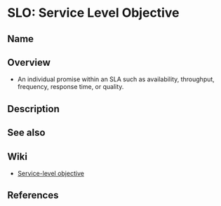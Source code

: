 # SLO: Service Level Objective

## Name

## Overview
- An individual promise within an SLA such as availability, throughput, frequency, response time, or quality.

## Description

## See also

## Wiki
- [Service-level objective](https://en.wikipedia.org/wiki/Service-level_objective)

## References
